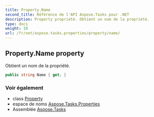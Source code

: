 ```yaml
---
title: Property.Name
second_title: Référence de l'API Aspose.Tasks pour .NET
description: Property propriété. Obtient un nom de la propriété.
type: docs
weight: 10
url: /fr/net/aspose.tasks.properties/property/name/
---
```

## Property.Name property

Obtient un nom de la propriété.

```csharp
public string Name { get; }
```

### Voir également

* class [Property](../)
* espace de noms [Aspose.Tasks.Properties](../../property/)
* Assemblée [Aspose.Tasks](../../../)


